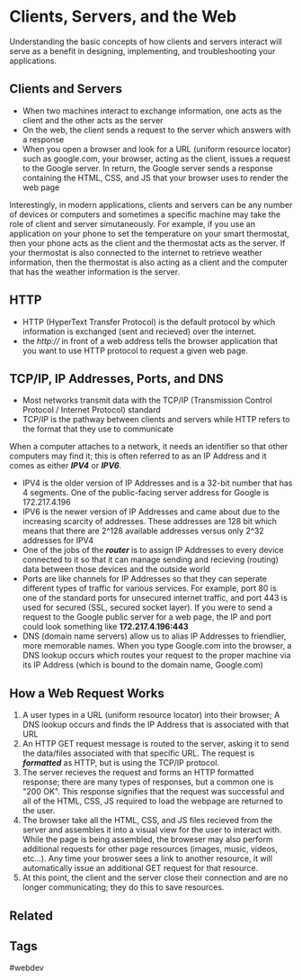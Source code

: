 # Clients, Servers, and the Web
Understanding the basic concepts of how clients and servers interact will serve
as a benefit in designing, implementing, and troubleshooting your applications.


## Clients and Servers
* When two machines interact to exchange information, one acts as the client and
the other acts as the server
* On the web, the client sends a request to the server which answers with a
response
* When you open a browser and look for a URL (uniform resource locator) such as
google.com, your browser, acting as the client, issues a request to the Google
server. In return, the Google server sends a response containing the HTML, CSS,
and JS that your browser uses to render the web page

Interestingly, in modern applications, clients and servers can be any number of 
devices or computers and sometimes a specific machine may take the role of
client and server simutaneously. For example, if you use an application on your
phone to set the temperature on your smart thermostat, then your phone acts as
the client and the thermostat acts as the server. If your thermostat is also
connected to the internet to retrieve weather information, then the thermostat
is also acting as a client and the computer that has the weather information is
the server.


## HTTP
* HTTP (HyperText Transfer Protocol) is the default protocol by which
information is exchanged (sent and recieved) over the internet.
* the *http://* in front of a web address tells the browser application that you
want to use HTTP protocol to request a given web page.


## TCP/IP, IP Addresses, Ports, and DNS
* Most networks transmit data with the TCP/IP (Transmission Control Protocol / 
Internet Protocol) standard
* TCP/IP is the pathway between clients and servers while HTTP refers to the
format that they use to communicate

When a computer attaches to a network, it needs an identifier so that other
computers may find it; this is often referred to as an IP Address and it comes
as either ***IPV4*** or ***IPV6***.

* IPV4 is the older version of IP Addresses and is a 32-bit number that has 4
segments. One of the public-facing server address for Google is 172.217.4.196
* IPV6 is the newer version of IP Addresses and came about due to the increasing
scarcity of addresses. These addresses are 128 bit which means that there are
2^128 available addresses versus only 2^32 addresses for IPV4
* One of the jobs of the ***router*** is to assign IP Addresses to every device
connected to it so that it can manage sending and recieving (routing) data
between those devices and the outside world
* Ports are like channels for IP Addresses so that they can seperate different
types of traffic for various services. For example, port 80 is one of the
standard ports for unsecured internet traffic, and port 443 is used for secured
(SSL, secured socket layer). If you were to send a request to the Google public
server for a web page, the IP and port could look something like 
**172.217.4.196:443**
* DNS (domain name servers) allow us to alias IP Addresses to friendlier, more
memorable names. When you type Google.com into the browser, a DNS lookup occurs
which routes your request to the proper machine via its IP Address (which is
bound to the domain name, Google.com)


## How a Web Request Works
1. A user types in a URL (uniform resource locator) into their browser; A DNS
lookup occurs and finds the IP Address that is associated with that URL
1. An HTTP GET request message is routed to the server, asking it to send the
data/files associated with that specific URL. The request is ***formatted*** as
HTTP, but is using the TCP/IP protocol.
1. The server recieves the request and forms an HTTP formatted response; there
are many types of responses, but a common one is "200 OK". This response
signifies that the request was successful and all of the HTML, CSS, JS required
to load the webpage are returned to the user.
1. The browser take all the HTML, CSS, and JS files recieved from the server and
assembles it into a visual view for the user to interact with. While the page
is being assembled, the broweser may also perform additional requests for other
page resources (images, music, videos, etc...). Any time your broswer sees
a link to another resource, it will automatically issue an additional GET
request for that resource.
1. At this point, the client and the server close their connection and are no
longer communicating; they do this to save resources.


## Related


## Tags
#webdev
